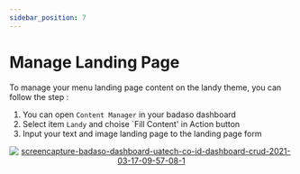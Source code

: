 ```yaml
---
sidebar_position: 7
---
```


# Manage Landing Page 

To manage your menu landing page content on the landy theme, you can follow the step :
1. You can open `Content Manager` in your badaso dashboard
2. Select item `Landy` and choise `Fill Content' in Action button
3. Input your text and image landing page to the landing page form
<p align="center">
  <a href="https://badaso-docs.uatech.co.id/">
    <img src="http://localhost:3000/img/landingpage.png" alt="screencapture-badaso-dashboard-uatech-co-id-dashboard-crud-2021-03-17-09-57-08-1" />
  </a>
</p>
